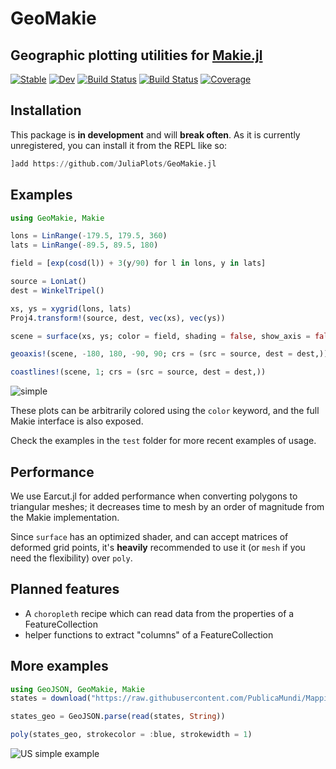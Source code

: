 # GeoMakie
## Geographic plotting utilities for [Makie.jl](https://github.com/JuliaPlots/Makie.jl)

[![Stable](https://img.shields.io/badge/docs-stable-blue.svg)](https://JuliaPlots.github.io/GeoMakie.jl/stable)
[![Dev](https://img.shields.io/badge/docs-dev-blue.svg)](https://JuliaPlots.github.io/GeoMakie.jl/dev)
[![Build Status](https://travis-ci.com/JuliaPlots/GeoMakie.jl.svg?branch=master)](https://travis-ci.com/JuliaPlots/GeoMakie.jl)
[![Build Status](https://gitlab.com/JuliaPlots/GeoMakie.jl/badges/master/build.svg)](https://gitlab.com/JuliaPlots/GeoMakie.jl/pipelines)
[![Coverage](https://gitlab.com/JuliaPlots/GeoMakie.jl/badges/master/coverage.svg)](https://gitlab.com/JuliaPlots/GeoMakie.jl/commits/master)

## Installation

This package is **in development** and will **break often**.  As it is currently unregistered, you can install it from the REPL like so:
```julia
]add https://github.com/JuliaPlots/GeoMakie.jl
```

## Examples

```julia
using GeoMakie, Makie

lons = LinRange(-179.5, 179.5, 360)
lats = LinRange(-89.5, 89.5, 180)

field = [exp(cosd(l)) + 3(y/90) for l in lons, y in lats]

source = LonLat()
dest = WinkelTripel()

xs, ys = xygrid(lons, lats)
Proj4.transform!(source, dest, vec(xs), vec(ys))

scene = surface(xs, ys; color = field, shading = false, show_axis = false, scale_plot = false)

geoaxis!(scene, -180, 180, -90, 90; crs = (src = source, dest = dest,))

coastlines!(scene, 1; crs = (src = source, dest = dest,))
```
![simple](https://user-images.githubusercontent.com/32143268/74341805-5bcf1880-4d76-11ea-86ee-d0822ba70ab4.png)

These plots can be arbitrarily colored using the `color` keyword, and the full Makie interface is also exposed.

Check the examples in the `test` folder for more recent examples of usage.

## Performance

We use Earcut.jl for added performance when converting polygons to triangular meshes; it decreases time to mesh by an order of magnitude from the Makie implementation.

Since `surface` has an optimized shader, and can accept matrices of deformed grid points, it's **heavily** recommended to use it (or `mesh` if you need the flexibility) over `poly`.

## Planned features
- A `choropleth` recipe which can read data from the properties of a FeatureCollection
- helper functions to extract "columns" of a FeatureCollection

## More examples
```julia
using GeoJSON, GeoMakie, Makie
states = download("https://raw.githubusercontent.com/PublicaMundi/MappingAPI/master/data/geojson/us-states.json")

states_geo = GeoJSON.parse(read(states, String))

poly(states_geo, strokecolor = :blue, strokewidth = 1)
```
![US simple example](https://user-images.githubusercontent.com/32143268/73116030-c6223500-3efd-11ea-9690-f5a92415c264.png)
